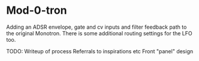 # Mod-0-tron

Adding an ADSR envelope, gate and cv inputs and filter feedback path to the original Monotron.
There is some additional routing settings for the LFO too.

TODO:
Writeup of process
Referrals to inspirations etc
Front "panel" design
